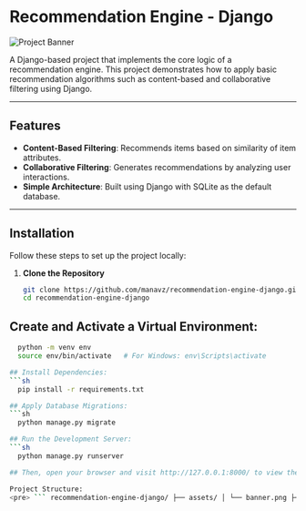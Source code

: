# Recommendation Engine - Django

![Project Banner](assets/banner.png)

A Django-based project that implements the core logic of a recommendation engine. This project demonstrates how to apply basic recommendation algorithms such as content-based and collaborative filtering using Django.

---

## Features

- **Content-Based Filtering**: Recommends items based on similarity of item attributes.
- **Collaborative Filtering**: Generates recommendations by analyzing user interactions.
- **Simple Architecture**: Built using Django with SQLite as the default database.

---

## Installation

Follow these steps to set up the project locally:

1. **Clone the Repository**
   ```sh
   git clone https://github.com/manavz/recommendation-engine-django.git
   cd recommendation-engine-django

## Create and Activate a Virtual Environment:
 ```sh
   python -m venv env
   source env/bin/activate   # For Windows: env\Scripts\activate

## Install Dependencies:
 ```sh
   pip install -r requirements.txt

## Apply Database Migrations:
 ```sh
   python manage.py migrate

## Run the Development Server:
 ```sh
   python manage.py runserver

## Then, open your browser and visit http://127.0.0.1:8000/ to view the application.

Project Structure:
<pre> ``` recommendation-engine-django/ ├── assets/ │ └── banner.png ├── test_app/ │ ├── __init__.py │ ├── models.py │ ├── views.py │ └── urls.py ├── test_project/ │ ├── __init__.py │ ├── settings.py │ ├── urls.py │ └── wsgi.py ├── db.sqlite3 ├── manage.py └── requirements.txt ``` </pre>
